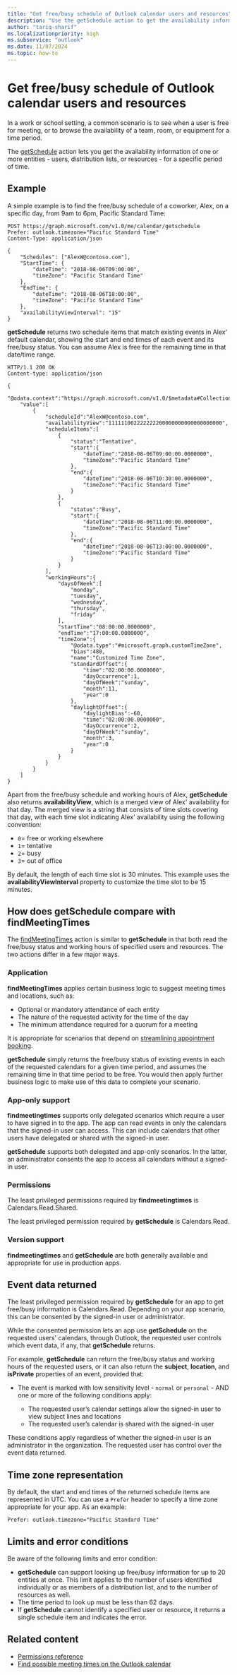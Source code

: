 ```yaml
---
title: "Get free/busy schedule of Outlook calendar users and resources"
description: "Use the getSchedule action to get the availability information of one or more users, distribution lists, or resources for a specific period of time."
author: "tariq-sharif"
ms.localizationpriority: high
ms.subservice: "outlook"
ms.date: 11/07/2024
ms.topic: how-to
---
```


# Get free/busy schedule of Outlook calendar users and resources

In a work or school setting, a common scenario is to see when a user is free for meeting, or to browse the availability of a team, room, or equipment for a time period.

The [getSchedule](/graph/api/calendar-getschedule) action lets you get the availability information of one or more entities - users, distribution lists, or resources - for a specific period of time.

## Example

A simple example is to find the free/busy schedule of a coworker, Alex, on a specific day, from 9am to 6pm, Pacific Standard Time:

<!-- {
  "blockType": "ignored",
  "name": "calendar_getSchedule_concept"
}-->
```http
POST https://graph.microsoft.com/v1.0/me/calendar/getschedule
Prefer: outlook.timezone="Pacific Standard Time"
Content-Type: application/json

{
    "Schedules": ["AlexW@contoso.com"],
    "StartTime": {
        "dateTime": "2018-08-06T09:00:00",
        "timeZone": "Pacific Standard Time"
    },
    "EndTime": {
        "dateTime": "2018-08-06T18:00:00",
        "timeZone": "Pacific Standard Time"
    },
    "availabilityViewInterval": "15"
}
```

**getSchedule** returns two schedule items that match existing events in Alex' default calendar, showing the start and end times of each event and its free/busy status. You can assume Alex is free for the remaining time in that date/time range.

<!-- {
  "blockType": "ignored",
  "truncated": true,
  "@odata.type": "microsoft.graph.scheduleInformation",
  "isCollection": true
} -->
```http
HTTP/1.1 200 OK
Content-type: application/json

{
    "@odata.context":"https://graph.microsoft.com/v1.0/$metadata#Collection(microsoft.graph.scheduleInformation)",
    "value":[
        {
            "scheduleId":"AlexW@contoso.com",
            "availabilityView":"111111002222222200000000000000000000",
            "scheduleItems":[
                {
                    "status":"Tentative",
                    "start":{
                        "dateTime":"2018-08-06T09:00:00.0000000",
                        "timeZone":"Pacific Standard Time"
                    },
                    "end":{
                        "dateTime":"2018-08-06T10:30:00.0000000",
                        "timeZone":"Pacific Standard Time"
                    }
                },
                {
                    "status":"Busy",
                    "start":{
                        "dateTime":"2018-08-06T11:00:00.0000000",
                        "timeZone":"Pacific Standard Time"
                    },
                    "end":{
                        "dateTime":"2018-08-06T13:00:00.0000000",
                        "timeZone":"Pacific Standard Time"
                    }
                }
            ],
            "workingHours":{
                "daysOfWeek":[
                    "monday",
                    "tuesday",
                    "wednesday",
                    "thursday",
                    "friday"
                ],
                "startTime":"08:00:00.0000000",
                "endTime":"17:00:00.0000000",
                "timeZone":{
                    "@odata.type":"#microsoft.graph.customTimeZone",
                    "bias":480,
                    "name":"Customized Time Zone",
                    "standardOffset":{
                        "time":"02:00:00.0000000",
                        "dayOccurrence":1,
                        "dayOfWeek":"sunday",
                        "month":11,
                        "year":0
                    },
                    "daylightOffset":{
                        "daylightBias":-60,
                        "time":"02:00:00.0000000",
                        "dayOccurrence":2,
                        "dayOfWeek":"sunday",
                        "month":3,
                        "year":0
                    }
                }
            }
        }
    ]
}

```

Apart from the free/busy schedule and working hours of Alex, **getSchedule** also returns **availabilityView**, which is a merged view of Alex' availability for that day. The merged view is a string that consists of time slots covering that day, with each time slot indicating Alex' availability using the following convention:

- `0`= free or working elsewhere
- `1`= tentative
- `2`= busy
- `3`= out of office

By default, the length of each time slot is 30 minutes. This example uses the **availabilityViewInterval** property to customize the time slot to be 15 minutes.

## How does getSchedule compare with findMeetingTimes

The [findMeetingTimes](/graph/api/user-findmeetingtimes) action is similar to **getSchedule** in that both read the free/busy status and working hours of specified users and resources. The two actions differ in a few major ways.

### Application

**findMeetingTimes** applies certain business logic to suggest meeting times and locations, such as:

- Optional or mandatory attendance of each entity
- The nature of the requested activity for the time of the day
- The minimum attendance required for a quorum for a meeting

It is appropriate for scenarios that depend on [streamlining appointment booking](findmeetingtimes-example.md).

**getSchedule** simply returns the free/busy status of existing events in each of the requested calendars for a given time period, and assumes the remaining time in that time period to be free. You would then apply further business logic to make use of this data to complete your scenario.

### App-only support

**findmeetingtimes** supports only delegated scenarios which require a user to have signed in to the app. The app can read events in only the calendars that the signed-in user can access. This can include calendars that other users have delegated or shared with the signed-in user.

**getSchedule** supports both delegated and app-only scenarios. In the latter, an administrator consents the app to access all calendars without a signed-in user.

### Permissions
The least privileged permissions required by **findmeetingtimes** is Calendars.Read.Shared.

The least privileged permission required by **getSchedule** is Calendars.Read.

### Version support

**findmeetingtimes** and **getSchedule** are both generally available and appropriate for use in production apps.


## Event data returned
The least privileged permission required by **getSchedule** for an app to get free/busy information is Calendars.Read. Depending on your app scenario, this can be consented by the signed-in user or administrator.

While the consented permission lets an app use **getSchedule** on the requested users' calendars, through Outlook, the requested user controls which event data, if any, that **getSchedule** returns.

For example, **getSchedule** can return the free/busy status and working hours of the requested users, or it can also return the **subject**, **location**, and **isPrivate** properties of an event, provided that:

- The event is marked with low sensitivity level - `normal` or `personal` -
AND one or more of the following conditions apply:

  - The requested user’s calendar settings allow the signed-in user to view subject lines and locations
  - The requested user’s calendar is shared with the signed-in user

These conditions apply regardless of whether the signed-in user is an administrator in the organization. The requested user has control over the event data returned.

## Time zone representation
By default, the start and end times of the returned schedule items are represented in UTC. You can use a `Prefer` header to specify a time zone appropriate for your app. As an example:
``` http
Prefer: outlook.timezone="Pacific Standard Time"
```

## Limits and error conditions
Be aware of the following limits and error condition:

- **getSchedule** can support looking up free/busy information for up to 20 entities at once. This limit applies to the number of users identified individually or as members of a distribution list, and to the number of resources as well.
- The time period to look up must be less than 62 days.
- If **getSchedule** cannot identify a specified user or resource, it returns a single schedule item and indicates the error.


## Related content
- [Permissions reference](permissions-reference.md)
- [Find possible meeting times on the Outlook calendar](findmeetingtimes-example.md)
